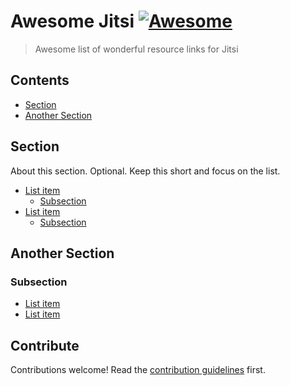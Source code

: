 # Awesome Jitsi [![Awesome](https://awesome.re/badge.svg)](https://awesome.re)

> Awesome list of wonderful resource links for Jitsi

## Contents

- [Section](#section)
- [Another Section](#another-section)

## Section

About this section. Optional. Keep this short and focus on the list.

- [List item](http://example.com)
  - [Subsection](http://example.com)
- [List item](http://example.com)
  - [Subsection](http://example.com)

## Another Section

### Subsection

- [List item](http://example.com)
- [List item](http://example.com)

## Contribute

Contributions welcome! Read the [contribution guidelines](contributing.md) first.
